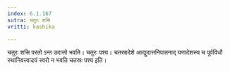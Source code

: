 ```yaml
---
index: 6.1.167
sutra: चतुरः शसि
vritti: kashika

---
```

चतुरः शसि परतो ऽन्त उदात्तो भवति। चतुरः पश्य। चतस्रादेशे आद्युदात्तनिपातनाद् यणादेशस्य च पूर्वविधौ स्थानिवत्त्वादयं स्वरो न भवति चतस्रः पश्य इति।